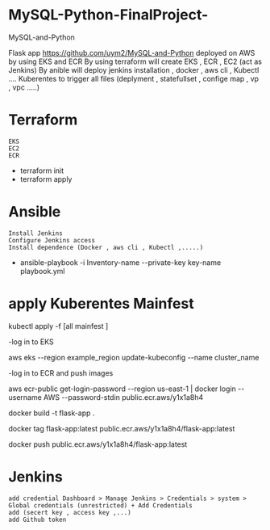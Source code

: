 # MySQL-Python-FinalProject-
MySQL-and-Python

Flask app https://github.com/uym2/MySQL-and-Python deployed on AWS by using EKS and ECR By using terraform will create EKS , ECR , EC2 (act as Jenkins) By anible will deploy jenkins installation , docker , aws cli , Kubectl .... Kuberentes to trigger all files (deplyment , statefullset , confige map , vp , vpc .....)

# Terraform

    EKS
    EC2
    ECR

- terraform init
- terraform apply

# Ansible

    Install Jenkins
    Configure Jenkins access
    Install dependence (Docker , aws cli , Kubectl ,.....)

- ansible-playbook -i Inventory-name --private-key key-name playbook.yml

# apply Kuberentes Mainfest

kubectl apply -f [all mainfest ]

-log in to EKS

aws eks --region example_region update-kubeconfig --name cluster_name

-log in to ECR and push images

aws ecr-public get-login-password --region us-east-1 | docker login --username AWS --password-stdin public.ecr.aws/y1x1a8h4

docker build -t flask-app .

docker tag flask-app:latest public.ecr.aws/y1x1a8h4/flask-app:latest

docker push public.ecr.aws/y1x1a8h4/flask-app:latest

# Jenkins

    add credential Dashboard > Manage Jenkins > Credentials > system > Global credentials (unrestricted) + Add Credentials
    add (secert key , access key ,...)
    add Github token
